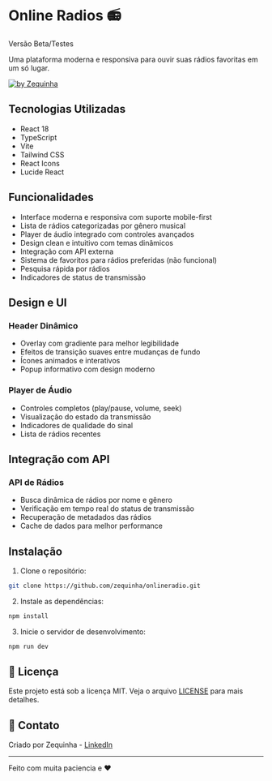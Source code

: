 # Online Radios 📻

Versão Beta/Testes

Uma plataforma moderna e responsiva para ouvir suas rádios favoritas em um só lugar.

[![by Zequinha](https://img.shields.io/badge/author-Zequinha-blue)](https://www.linkedin.com/in/zequinha/)

## Tecnologias Utilizadas

- React 18
- TypeScript
- Vite
- Tailwind CSS
- React Icons
- Lucide React

## Funcionalidades

- Interface moderna e responsiva com suporte mobile-first
- Lista de rádios categorizadas por gênero musical
- Player de áudio integrado com controles avançados
- Design clean e intuitivo com temas dinâmicos
- Integração com API externa
- Sistema de favoritos para rádios preferidas (não funcional)
- Pesquisa rápida por rádios
- Indicadores de status de transmissão

## Design e UI

### Header Dinâmico
- Overlay com gradiente para melhor legibilidade
- Efeitos de transição suaves entre mudanças de fundo
- Ícones animados e interativos
- Popup informativo com design moderno

### Player de Áudio
- Controles completos (play/pause, volume, seek)
- Visualização do estado da transmissão
- Indicadores de qualidade do sinal
- Lista de rádios recentes

## Integração com API

### API de Rádios
- Busca dinâmica de rádios por nome e gênero
- Verificação em tempo real do status de transmissão
- Recuperação de metadados das rádios
- Cache de dados para melhor performance

## Instalação

1. Clone o repositório:
```bash
git clone https://github.com/zequinha/onlineradio.git
```

2. Instale as dependências:
```bash
npm install
```

3. Inicie o servidor de desenvolvimento:
```bash
npm run dev
```

## 📝 Licença

Este projeto está sob a licença MIT. Veja o arquivo [LICENSE](LICENSE) para mais detalhes.

## 👥 Contato

Criado por Zequinha - [LinkedIn](https://www.linkedin.com/in/zequinha/)

---

Feito com muita paciencia e ❤️ 
